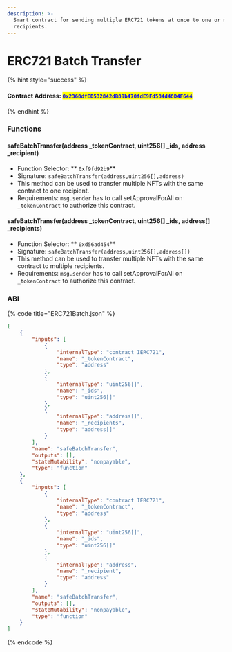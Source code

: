 ```yaml
---
description: >-
  Smart contract for sending multiple ERC721 tokens at once to one or more
  recipients.
---
```


# ERC721 Batch Transfer

{% hint style="success" %}
#### Contract Address: <mark style="color:blue;">**`0x2368dfED532842dB89b470fdE9Fd584d48D4F644`**</mark>
{% endhint %}

### Functions

#### safeBatchTransfer(address \_tokenContract, uint256\[] \_ids, address \_recipient)

* Function Selector: ** `0xf9fd92b9`**
* Signature: `safeBatchTransfer(address,uint256[],address)`
* This method can be used to transfer multiple NFTs with the same contract to one recipient.
* Requirements: `msg.sender` has to call setApprovalForAll on `_tokenContract` to authorize this contract.

#### safeBatchTransfer(address \_tokenContract, uint256\[] \_ids, address\[] \_recipients)

* Function Selector: ** `0xd56ad454`**
* Signature: `safeBatchTransfer(address,uint256[],address[])`
* This method can be used to transfer multiple NFTs with the same contract to multiple recipients.
* Requirements: `msg.sender` has to call setApprovalForAll on `_tokenContract` to authorize this contract.

### ABI

{% code title="ERC721Batch.json" %}
```json
[
    {
        "inputs": [
            {
                "internalType": "contract IERC721",
                "name": "_tokenContract",
                "type": "address"
            },
            {
                "internalType": "uint256[]",
                "name": "_ids",
                "type": "uint256[]"
            },
            {
                "internalType": "address[]",
                "name": "_recipients",
                "type": "address[]"
            }
        ],
        "name": "safeBatchTransfer",
        "outputs": [],
        "stateMutability": "nonpayable",
        "type": "function"
    },
    {
        "inputs": [
            {
                "internalType": "contract IERC721",
                "name": "_tokenContract",
                "type": "address"
            },
            {
                "internalType": "uint256[]",
                "name": "_ids",
                "type": "uint256[]"
            },
            {
                "internalType": "address",
                "name": "_recipient",
                "type": "address"
            }
        ],
        "name": "safeBatchTransfer",
        "outputs": [],
        "stateMutability": "nonpayable",
        "type": "function"
    }
]
```
{% endcode %}
